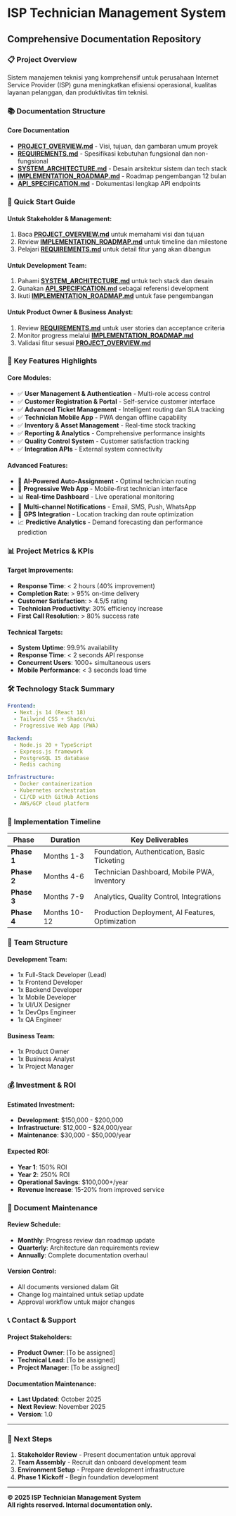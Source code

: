 # ISP Technician Management System
## Comprehensive Documentation Repository

### 📋 **Project Overview**
Sistem manajemen teknisi yang komprehensif untuk perusahaan Internet Service Provider (ISP) guna meningkatkan efisiensi operasional, kualitas layanan pelanggan, dan produktivitas tim teknisi.

### 📚 **Documentation Structure**

#### **Core Documentation**
- **[PROJECT_OVERVIEW.md](./PROJECT_OVERVIEW.md)** - Visi, tujuan, dan gambaran umum proyek
- **[REQUIREMENTS.md](./REQUIREMENTS.md)** - Spesifikasi kebutuhan fungsional dan non-fungsional
- **[SYSTEM_ARCHITECTURE.md](./SYSTEM_ARCHITECTURE.md)** - Desain arsitektur sistem dan tech stack
- **[IMPLEMENTATION_ROADMAP.md](./IMPLEMENTATION_ROADMAP.md)** - Roadmap pengembangan 12 bulan
- **[API_SPECIFICATION.md](./API_SPECIFICATION.md)** - Dokumentasi lengkap API endpoints

### 🎯 **Quick Start Guide**

#### **Untuk Stakeholder & Management:**
1. Baca **[PROJECT_OVERVIEW.md](./PROJECT_OVERVIEW.md)** untuk memahami visi dan tujuan
2. Review **[IMPLEMENTATION_ROADMAP.md](./IMPLEMENTATION_ROADMAP.md)** untuk timeline dan milestone
3. Pelajari **[REQUIREMENTS.md](./REQUIREMENTS.md)** untuk detail fitur yang akan dibangun

#### **Untuk Development Team:**
1. Pahami **[SYSTEM_ARCHITECTURE.md](./SYSTEM_ARCHITECTURE.md)** untuk tech stack dan desain
2. Gunakan **[API_SPECIFICATION.md](./API_SPECIFICATION.md)** sebagai referensi development
3. Ikuti **[IMPLEMENTATION_ROADMAP.md](./IMPLEMENTATION_ROADMAP.md)** untuk fase pengembangan

#### **Untuk Product Owner & Business Analyst:**
1. Review **[REQUIREMENTS.md](./REQUIREMENTS.md)** untuk user stories dan acceptance criteria
2. Monitor progress melalui **[IMPLEMENTATION_ROADMAP.md](./IMPLEMENTATION_ROADMAP.md)**
3. Validasi fitur sesuai **[PROJECT_OVERVIEW.md](./PROJECT_OVERVIEW.md)**

### 🚀 **Key Features Highlights**

#### **Core Modules:**
- ✅ **User Management & Authentication** - Multi-role access control
- ✅ **Customer Registration & Portal** - Self-service customer interface
- ✅ **Advanced Ticket Management** - Intelligent routing dan SLA tracking
- ✅ **Technician Mobile App** - PWA dengan offline capability
- ✅ **Inventory & Asset Management** - Real-time stock tracking
- ✅ **Reporting & Analytics** - Comprehensive performance insights
- ✅ **Quality Control System** - Customer satisfaction tracking
- ✅ **Integration APIs** - External system connectivity

#### **Advanced Features:**
- 🤖 **AI-Powered Auto-Assignment** - Optimal technician routing
- 📱 **Progressive Web App** - Mobile-first technician interface
- 📊 **Real-time Dashboard** - Live operational monitoring
- 🔔 **Multi-channel Notifications** - Email, SMS, Push, WhatsApp
- 📍 **GPS Integration** - Location tracking dan route optimization
- 📈 **Predictive Analytics** - Demand forecasting dan performance prediction

### 📊 **Project Metrics & KPIs**

#### **Target Improvements:**
- **Response Time**: < 2 hours (40% improvement)
- **Completion Rate**: > 95% on-time delivery
- **Customer Satisfaction**: > 4.5/5 rating
- **Technician Productivity**: 30% efficiency increase
- **First Call Resolution**: > 80% success rate

#### **Technical Targets:**
- **System Uptime**: 99.9% availability
- **Response Time**: < 2 seconds API response
- **Concurrent Users**: 1000+ simultaneous users
- **Mobile Performance**: < 3 seconds load time

### 🛠️ **Technology Stack Summary**

```yaml
Frontend:
  - Next.js 14 (React 18)
  - Tailwind CSS + Shadcn/ui
  - Progressive Web App (PWA)

Backend:
  - Node.js 20 + TypeScript
  - Express.js framework
  - PostgreSQL 15 database
  - Redis caching

Infrastructure:
  - Docker containerization
  - Kubernetes orchestration
  - CI/CD with GitHub Actions
  - AWS/GCP cloud platform
```

### 📅 **Implementation Timeline**

| Phase | Duration | Key Deliverables |
|-------|----------|------------------|
| **Phase 1** | Months 1-3 | Foundation, Authentication, Basic Ticketing |
| **Phase 2** | Months 4-6 | Technician Dashboard, Mobile PWA, Inventory |
| **Phase 3** | Months 7-9 | Analytics, Quality Control, Integrations |
| **Phase 4** | Months 10-12 | Production Deployment, AI Features, Optimization |

### 👥 **Team Structure**

#### **Development Team:**
- 1x Full-Stack Developer (Lead)
- 1x Frontend Developer
- 1x Backend Developer
- 1x Mobile Developer
- 1x UI/UX Designer
- 1x DevOps Engineer
- 1x QA Engineer

#### **Business Team:**
- 1x Product Owner
- 1x Business Analyst
- 1x Project Manager

### 💰 **Investment & ROI**

#### **Estimated Investment:**
- **Development**: $150,000 - $200,000
- **Infrastructure**: $12,000 - $24,000/year
- **Maintenance**: $30,000 - $50,000/year

#### **Expected ROI:**
- **Year 1**: 150% ROI
- **Year 2**: 250% ROI
- **Operational Savings**: $100,000+/year
- **Revenue Increase**: 15-20% from improved service

### 🔄 **Document Maintenance**

#### **Review Schedule:**
- **Monthly**: Progress review dan roadmap update
- **Quarterly**: Architecture dan requirements review
- **Annually**: Complete documentation overhaul

#### **Version Control:**
- All documents versioned dalam Git
- Change log maintained untuk setiap update
- Approval workflow untuk major changes

### 📞 **Contact & Support**

#### **Project Stakeholders:**
- **Product Owner**: [To be assigned]
- **Technical Lead**: [To be assigned]
- **Project Manager**: [To be assigned]

#### **Documentation Maintenance:**
- **Last Updated**: October 2025
- **Next Review**: November 2025
- **Version**: 1.0

---

### 🎯 **Next Steps**

1. **Stakeholder Review** - Present documentation untuk approval
2. **Team Assembly** - Recruit dan onboard development team
3. **Environment Setup** - Prepare development infrastructure
4. **Phase 1 Kickoff** - Begin foundation development

---

**© 2025 ISP Technician Management System**  
**All rights reserved. Internal documentation only.**